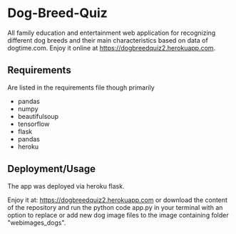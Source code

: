 # Dog-Breed-Quiz
All family education and entertainment web application for recognizing different dog breeds and their main characteristics based on data of dogtime.com.
Enjoy it online at https://dogbreedquiz2.herokuapp.com.


## Requirements

Are listed in the requirements file though primarily
- pandas
- numpy
- beautifulsoup
- tensorflow
- flask
- pandas
- heroku

## Deployment/Usage

The app was deployed via heroku flask. 

Enjoy it at:
https://dogbreedquiz2.herokuapp.com or download the content of the repository and run the python code app.py in your terminal with an option to replace or add new dog image files to the image containing folder "webimages_dogs".
